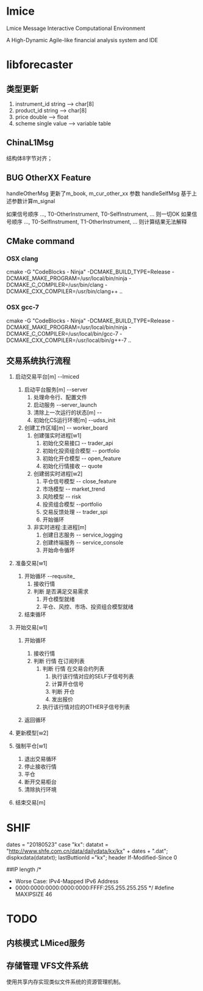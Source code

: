 # lmice
Lmice Message Interactive Computational Environment

A High-Dynamic Agile-like financial analysis system and IDE

# libforecaster

## 类型更新

1. instrument_id string --> char[8]
2. product_id    string --> char[8]
3. price         double --> float
4. scheme        single value --> variable table

## ChinaL1Msg

结构体8字节对齐；

## BUG OtherXX Feature
handleOtherMsg 更新了m_book, m_cur_other_xx 参数
handleSelfMsg 基于上述参数计算m_signal

如果信号顺序  ..., T0-OtherInstrument, T0-SelfInstrument, ... 则一切OK
如果信号顺序  ..., T0-SelfInstrument, T1-OtherInstrument, ... 则计算结果无法解释

## CMake command
### OSX clang
cmake -G "CodeBlocks - Ninja" -DCMAKE_BUILD_TYPE=Release -DCMAKE_MAKE_PROGRAM=/usr/local/bin/ninja -DCMAKE_C_COMPILER=/usr/bin/clang -DCMAKE_CXX_COMPILER=/usr/bin/clang++  ..

### OSX gcc-7

cmake -G "CodeBlocks - Ninja" -DCMAKE_BUILD_TYPE=Release -DCMAKE_MAKE_PROGRAM=/usr/local/bin/ninja -DCMAKE_C_COMPILER=/usr/local/bin/gcc-7 -DCMAKE_CXX_COMPILER=/usr/local/bin/g++-7  ..

## 交易系统执行流程

1. 启动交易平台[m]                  --lmiced

    1. 启动平台服务[m]                    --server
        1. 处理命令行、配置文件
        1. 启动服务                       --server_launch
        1. 清除上一次运行的状态[m]          --
        1. 初始化CS运行环境[m]             --udss_init
    1. 创建工作区域[m]             -- worker_board
        1. 创建强实时进程[w1]
            1. 初始化交易接口           -- trader_api
            1. 初始化投资组合模型        -- portfolio
            1. 初始化开仓模型           -- open_feature
            1. 初始化行情接收           -- quote
        1. 创建弱实时进程[w2]
            1. 平仓信号模型             -- close_feature
            1. 市场模型                 -- market_trend
            1. 风险模型                 -- risk
            1. 投资组合模型             --portfolio
            1. 交易反馈处理             -- trader_spi
			1. 开始循环
        1. 非实时进程:主进程[m]
            1. 创建日志服务             -- service_logging
            1. 创建终端服务             -- service_console
            1. 开始命令循环


2.  准备交易[w1]

    1. 开始循环                     --requsite_
        1. 接收行情
        1. 判断 是否满足交易需求
			1. 开仓模型就绪
			1. 平仓、风控、市场、投资组合模型就绪
    1. 结束循环

3. 开始交易[w1]

    1. 开始循环

        1. 接收行情
        1. 判断 行情 在订阅列表
        	1. 判断 行情 在交易合约列表
				1. 执行该行情对应的SELF子信号列表
	        	1. 计算开仓信号
	        	1. 判断 开仓
    	    	1. 发出报价
			1. 执行该行情对应的OTHER子信号列表
    1. 返回循环

4. 更新模型[w2]

5. 强制平仓[w1]

    1. 退出交易循环
    1. 停止接收行情
    1. 平仓
    1. 断开交易柜台
    1. 清除执行环境

6. 结束交易[m]

# SHIF

dates = "20180523"
case "kx":
datatxt = "http://www.shfe.com.cn/data/dailydata/kx/kx" + dates + ".dat";
dispkxdata(datatxt);
lastButtionId ="kx";
header If-Modified-Since 0


##IP length
/*
 * Worse Case: IPv4-Mapped IPv6 Address
 * 0000:0000:0000:0000:0000:FFFF:255.255.255.255
 */
#define MAXIPSIZE  46


# TODO

## 内核模式 LMiced服务

## 存储管理 VFS文件系统

使用共享内存实现类似文件系统的资源管理机制。
